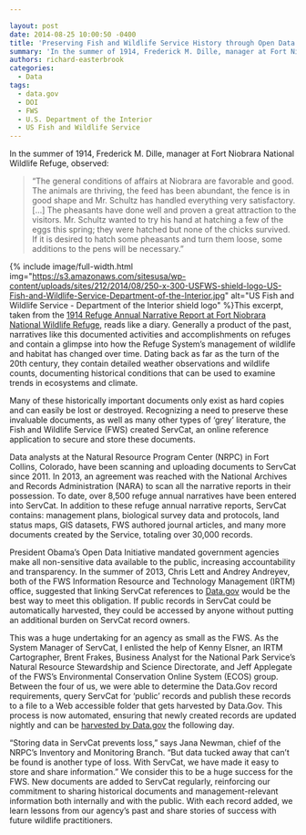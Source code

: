 ```yaml
---

layout: post
date: 2014-08-25 10:00:50 -0400
title: 'Preserving Fish and Wildlife Service History through Open Data Initiative'
summary: 'In the summer of 1914, Frederick M. Dille, manager at Fort Niobrara National Wildlife Refuge, observed\: &ldquo;The general conditions of affairs at Niobrara are favorable and good. The animals are thriving, the feed has been abundant, the fence is in good shape and Mr. Schultz has handled everything very satisfactory. [&hellip;] The pheasants have done'
authors: richard-easterbrook
categories:
  - Data
tags:
  - data.gov
  - DOI
  - FWS
  - U.S. Department of the Interior
  - US Fish and Wildlife Service
---
```


In the summer of 1914, Frederick M. Dille, manager at Fort Niobrara National Wildlife Refuge, observed:

> “The general conditions of affairs at Niobrara are favorable and good. The animals are thriving, the feed has been abundant, the fence is in good shape and Mr. Schultz has handled everything very satisfactory. […] The pheasants have done well and proven a great attraction to the visitors. Mr. Schultz wanted to try his hand at hatching a few of the eggs this spring; they were hatched but none of the chicks survived. If it is desired to hatch some pheasants and turn them loose, some additions to the pens will be necessary.”


{% include image/full-width.html img="https://s3.amazonaws.com/sitesusa/wp-content/uploads/sites/212/2014/08/250-x-300-USFWS-shield-logo-US-Fish-and-Wildlife-Service-Department-of-the-Interior.jpg" alt="US Fish and Wildlife Service - Department of the Interior shield logo" %}This excerpt, taken from the [1914 Refuge Annual Narrative Report at Fort Niobrara National Wildlife Refuge](http://catalog.data.gov/dataset/fort-niobrara-national-wildlife-refuge-narrative-report-1914), reads like a diary. Generally a product of the past, narratives like this documented activities and accomplishments on refuges and contain a glimpse into how the Refuge System’s management of wildlife and habitat has changed over time. Dating back as far as the turn of the 20th century, they contain detailed weather observations and wildlife counts, documenting historical conditions that can be used to examine trends in ecosystems and climate.

Many of these historically important documents only exist as hard copies and can easily be lost or destroyed. Recognizing a need to preserve these invaluable documents, as well as many other types of ‘grey’ literature, the Fish and Wildlife Service (FWS) created ServCat, an online reference application to secure and store these documents.

Data analysts at the Natural Resource Program Center (NRPC) in Fort Collins, Colorado, have been scanning and uploading documents to ServCat since 2011. In 2013, an agreement was reached with the National Archives and Records Administration (NARA) to scan all the narrative reports in their possession. To date, over 8,500 refuge annual narratives have been entered into ServCat. In addition to these refuge annual narrative reports, ServCat contains: management plans, biological survey data and protocols, land status maps, GIS datasets, FWS authored journal articles, and many more documents created by the Service, totaling over 30,000 records.

President Obama’s Open Data Initiative mandated government agencies make all non-sensitive data available to the public, increasing accountability and transparency. In the summer of 2013, Chris Lett and Andrey Andreyev, both of the FWS Information Resource and Technology Management (IRTM) office, suggested that linking ServCat references to [Data.gov](http://www.data.gov/) would be the best way to meet this obligation. If public records in ServCat could be automatically harvested, they could be accessed by anyone without putting an additional burden on ServCat record owners.

This was a huge undertaking for an agency as small as the FWS. As the System Manager of ServCat, I enlisted the help of Kenny Elsner, an IRTM Cartographer, Brent Frakes, Business Analyst for the National Park Service’s Natural Resource Stewardship and Science Directorate, and Jeff Applegate of the FWS’s Environmental Conservation Online System (ECOS) group. Between the four of us, we were able to determine the Data.Gov record requirements, query ServCat for ‘public’ records and publish these records to a file to a Web accessible folder that gets harvested by Data.Gov. This process is now automated, ensuring that newly created records are updated nightly and can be [harvested by Data.gov](https://www.WHATEVER/2014/06/20/agency-dataset-publication-in-data-gov/) the following day.

“Storing data in ServCat prevents loss,” says Jana Newman, chief of the NRPC’s Inventory and Monitoring Branch. “But data tucked away that can’t be found is another type of loss. With ServCat, we have made it easy to store and share information.” We consider this to be a huge success for the FWS. New documents are added to ServCat regularly, reinforcing our commitment to sharing historical documents and management-relevant information both internally and with the public. With each record added, we learn lessons from our agency’s past and share stories of success with future wildlife practitioners.